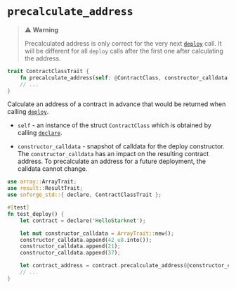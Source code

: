 # `precalculate_address`

> ⚠️ **Warning**
>
> Precalculated address is only correct for the very next [`deploy`](./deploy.md) call. It will be different for all `deploy` calls after the first one after calculating the address.


```rust
trait ContractClassTrait {
    fn precalculate_address(self: @ContractClass, constructor_calldata: @Array::<felt252>) -> ContractAddress;
    // ...
}
```
Calculate an address of a contract in advance that would be returned when calling [`deploy`](./deploy.md).

- `self` - an instance of the struct `ContractClass` which is obtained by calling [`declare`](./declare.md).

- `constructor_calldata` - snapshot of calldata for the deploy constructor. The `constructor_calldata` has an impact on the resulting contract address. To precalculate an address for a future deployment, the calldata cannot change.

```rust
use array::ArrayTrait;
use result::ResultTrait;
use snforge_std::{ declare, ContractClassTrait };

#[test]
fn test_deploy() {
    let contract = declare('HelloStarknet');

    let mut constructor_calldata = ArrayTrait::new();
    constructor_calldata.append(42_u8.into());
    constructor_calldata.append(21);
    constructor_calldata.append(37);

    let contract_address = contract.precalculate_address(@constructor_calldata);
    // ...
}
```
